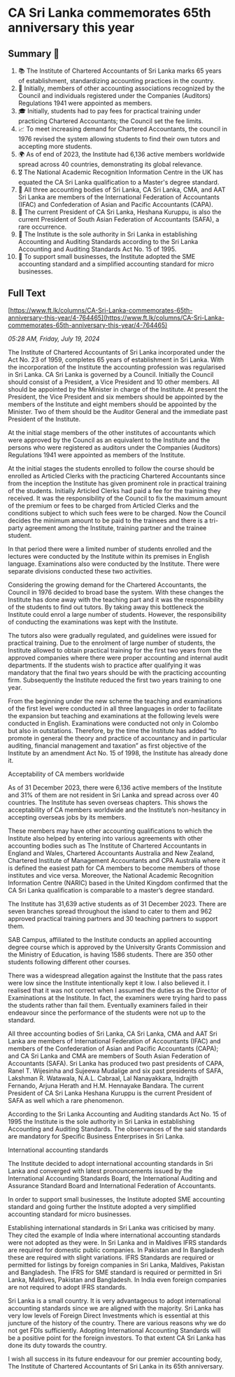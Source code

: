 # CA Sri Lanka commemorates 65th anniversary this year

## Summary 🤖

1. 📚 The Institute of Chartered Accountants of Sri Lanka marks 65 years of establishment, standardizing accounting practices in the country. 
2. 🏢 Initially, members of other accounting associations recognized by the Council and individuals registered under the Companies (Auditors) Regulations 1941 were appointed as members.
3. 🎓 Initially, students had to pay fees for practical training under practicing Chartered Accountants; the Council set the fee limits.
4. 📈 To meet increasing demand for Chartered Accountants, the council in 1976 revised the system allowing students to find their own tutors and accepting more students.
5. 🌍 As of end of 2023, the Institute had 6,136 active members worldwide spread across 40 countries, demonstrating its global relevance.
6. 🎖️ The National Academic Recognition Information Centre in the UK has equated the CA Sri Lanka qualification to a Master's degree standard.
7. 🎉 All three accounting bodies of Sri Lanka, CA Sri Lanka, CMA, and AAT Sri Lanka are members of the International Federation of Accountants (IFAC) and Confederation of Asian and Pacific Accountants (CAPA).
8. 👑 The current President of CA Sri Lanka, Heshana Kuruppu, is also the current President of South Asian Federation of Accountants (SAFA), a rare occurrence.
9. 🔎 The Institute is the sole authority in Sri Lanka in establishing Accounting and Auditing Standards according to the Sri Lanka Accounting and Auditing Standards Act No. 15 of 1995.
10. 💼 To support small businesses, the Institute adopted the SME accounting standard and a simplified accounting standard for micro businesses.

## Full Text

[https://www.ft.lk/columns/CA-Sri-Lanka-commemorates-65th-anniversary-this-year/4-764465](https://www.ft.lk/columns/CA-Sri-Lanka-commemorates-65th-anniversary-this-year/4-764465)

*05:28 AM, Friday, July 19, 2024*

The Institute of Chartered Accountants of Sri Lanka incorporated under the Act No. 23 of 1959, completes 65 years of establishment in Sri Lanka. With the incorporation of the Institute the accounting profession was regularised in Sri Lanka. CA Sri Lanka is governed by a Council. Initially the Council should consist of a President, a Vice President and 10 other members. All should be appointed by the Minister in charge of the Institute. At present the President, the Vice President and six members should be appointed by the members of the Institute and eight members should be appointed by the Minister. Two of them should be the Auditor General and the immediate past President of the Institute.

At the initial stage members of the other institutes of accountants which were approved by the Council as an equivalent to the Institute and the persons who were registered as auditors under the Companies (Auditors) Regulations 1941 were appointed as members of the Institute.

At the initial stages the students enrolled to follow the course should be enrolled as Articled Clerks with the practicing Chartered Accountants since from the inception the Institute has given prominent role in practical training of the students. Initially Articled Clerks had paid a fee for the training they received. It was the responsibility of the Council to fix the maximum amount of the premium or fees to be charged from Articled Clerks and the conditions subject to which such fees were to be charged. Now the Council decides the minimum amount to be paid to the trainees and there is a tri-party agreement among the Institute, training partner and the trainee student.

In that period there were a limited number of students enrolled and the lectures were conducted by the Institute within its premises in English language. Examinations also were conducted by the Institute. There were separate divisions conducted these two activities.

Considering the growing demand for the Chartered Accountants, the Council in 1976 decided to broad base the system. With these changes the Institute has done away with the teaching part and it was the responsibility of the students to find out tutors. By taking away this bottleneck the Institute could enrol a large number of students. However, the responsibility of conducting the examinations was kept with the Institute.

The tutors also were gradually regulated, and guidelines were issued for practical training. Due to the enrolment of large number of students, the Institute allowed to obtain practical training for the first two years from the approved companies where there were proper accounting and internal audit departments. If the students wish to practice after qualifying it was mandatory that the final two years should be with the practicing accounting firm. Subsequently the Institute reduced the first two years training to one year.

From the beginning under the new scheme the teaching and examinations of the first level were conducted in all three languages in order to facilitate the expansion but teaching and examinations at the following levels were conducted in English. Examinations were conducted not only in Colombo but also in outstations. Therefore, by the time the Institute has added “to promote in general the theory and practice of accountancy and in particular auditing, financial management and taxation” as first objective of the Institute by an amendment Act No. 15 of 1998, the Institute has already done it.

Acceptability of CA members worldwide

As of 31 December 2023, there were 6,136 active members of the Institute and 31% of them are not resident in Sri Lanka and spread across over 40 countries. The Institute has seven overseas chapters. This shows the acceptability of CA members worldwide and the Institute’s non-hesitancy in accepting overseas jobs by its members.

These members may have other accounting qualifications to which the Institute also helped by entering into various agreements with other accounting bodies such as The Institute of Chartered Accountants in England and Wales, Chartered Accountants Australia and New Zealand, Chartered Institute of Management Accountants and CPA Australia where it is defined the easiest path for CA members to become members of those institutes and vice versa. Moreover, the National Academic Recognition Information Centre (NARIC) based in the United Kingdom confirmed that the CA Sri Lanka qualification is comparable to a master’s degree standard.

The Institute has 31,639 active students as of 31 December 2023. There are seven branches spread throughout the island to cater to them and 962 approved practical training partners and 30 teaching partners to support them.

SAB Campus, affiliated to the Institute conducts an applied accounting degree course which is approved by the University Grants Commission and the Ministry of Education, is having 1586 students. There are 350 other students following different other courses.

There was a widespread allegation against the Institute that the pass rates were low since the Institute intentionally kept it low. I also believed it. I realised that it was not correct when I assumed the duties as the Director of Examinations at the Institute. In fact, the examiners were trying hard to pass the students rather than fail them. Eventually examiners failed in their endeavour since the performance of the students were not up to the standard.

All three accounting bodies of Sri Lanka, CA Sri Lanka, CMA and AAT Sri Lanka are members of International Federation of Accountants (IFAC) and members of the Confederation of Asian and Pacific Accountants (CAPA); and CA Sri Lanka and CMA are members of South Asian Federation of Accountants (SAFA). Sri Lanka has produced two past presidents of CAPA, Ranel T. Wijesinha and Sujeewa Mudalige and six past presidents of SAFA, Lakshman R. Watawala, N.A.L. Cabraal, Lal Nanayakkara, Indrajith Fernando, Arjuna Herath and H.M. Hennayake Bandara. The current President of CA Sri Lanka Heshana Kuruppu is the current President of SAFA as well which a rare phenomenon.

According to the Sri Lanka Accounting and Auditing standards Act No. 15 of 1995 the Institute is the sole authority in Sri Lanka in establishing Accounting and Auditing Standards. The observances of the said standards are mandatory for Specific Business Enterprises in Sri Lanka.

International accounting standards

The Institute decided to adopt international accounting standards in Sri Lanka and converged with latest pronouncements issued by the International Accounting Standards Board, the International Auditing and Assurance Standard Board and International Federation of Accountants.

In order to support small businesses, the Institute adopted SME accounting standard and going further the Institute adopted a very simplified accounting standard for micro businesses.

Establishing international standards in Sri Lanka was criticised by many. They cited the example of India where international accounting standards were not adopted as they were. In Sri Lanka and in Maldives IFRS standards are required for domestic public companies. In Pakistan and In Bangladesh these are required with slight variations. IFRS Standards are required or permitted for listings by foreign companies in Sri Lanka, Maldives, Pakistan and Bangladesh. The IFRS for SME standard is required or permitted in Sri Lanka, Maldives, Pakistan and Bangladesh. In India even foreign companies are not required to adopt IFRS standards.

Sri Lanka is a small country. It is very advantageous to adopt international accounting standards since we are aligned with the majority. Sri Lanka has very low levels of Foreign Direct Investments which is essential at this juncture of the history of the country. There are various reasons why we do not get FDIs sufficiently. Adopting International Accounting Standards will be a positive point for the foreign investors. To that extent CA Sri Lanka has done its duty towards the country.

I wish all success in its future endeavour for our premier accounting body, The Institute of Chartered Accountants of Sri Lanka in its 65th anniversary.

